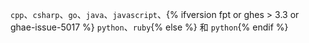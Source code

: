 `cpp`、`csharp`、`go`、`java`、`javascript`、{% ifversion fpt or ghes > 3.3 or ghae-issue-5017 %} `python`、`ruby`{% else %} 和 `python`{% endif %}
